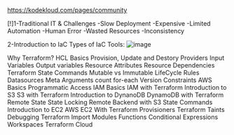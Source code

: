 https://kodekloud.com/pages/community

[!]1-Traditional IT & Challenges
-Slow Deployment 
-Expensive 
-Limited Automation 
-Human Error 
-Wasted Resources 
-Inconsistency

2-Introduction to IaC
Types of IaC Tools: 
![image](https://github.com/user-attachments/assets/649cb22f-a4c5-4bf0-bf66-dbbaf5e5e9ea)

Why Terraform?
HCL Basics
Provision, Update and Destory
Providers 
Input Variables
Output variables
Resource Attributes
Resource Dependencies
Terraform State
Commands 
Mutable vs  Immutable
LifeCycle Rules
Datasources
Meta Arguments 
count
 for-each
 Version Constraints
 AWS Basics
Programmatic Access
IAM Basics 
IAM with Terraform
Introduction to S3
S3 with Terraform
Introduction to DynanoDB
DynamoDB with Terraform
 Remote State
  State Locking
Remote Backend with S3
 State Commands
  Introduction to EC2
AWS EC2 With Terraform
Provisioners
Terraform Taints
Debugging
Terraform Import
Modules
Functions
Conditional Expressions
Workspaces
Terraform Cloud
	
